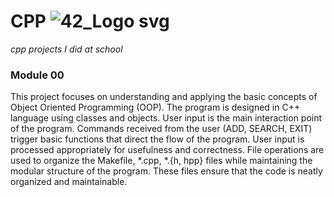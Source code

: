 # CPP ![42_Logo svg](https://github.com/astrolil0/cpp/assets/113148482/88b9e1ab-375b-4323-8acd-e4e806360c4e)
*cpp projects I did at school*

### Module 00
This project focuses on understanding and applying the basic concepts of Object Oriented Programming (OOP). The program is designed in C++ language using classes and objects. User input is the main interaction point of the program. Commands received from the user (ADD, SEARCH, EXIT) trigger basic functions that direct the flow of the program. User input is processed appropriately for usefulness and correctness. File operations are used to organize the Makefile, *.cpp, *.{h, hpp} files while maintaining the modular structure of the program. These files ensure that the code is neatly organized and maintainable.
